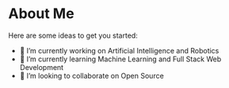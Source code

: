 # About Me

<!--
**SaiMahima-25/SaiMahima-25** is a ✨ _special_ ✨ repository because its `README.md` (this file) appears on your GitHub profile.-->

Here are some ideas to get you started:

- 🔭 I’m currently working on Artificial Intelligence and Robotics
- 🌱 I’m currently learning Machine Learning and Full Stack Web Development
- 👯 I’m looking to collaborate on Open Source




